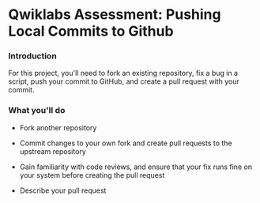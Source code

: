 # Qwiklabs Assessment: Pushing Local Commits to Github
### Introduction
For this project, you'll need to fork an existing repository, fix a bug in a script, push your commit to GitHub, and create a pull request with your commit.

### What you'll do
  * Fork another repository

  * Commit changes to your own fork and create pull requests to the upstream repository

  * Gain familiarity with code reviews, and ensure that your fix runs fine on your system before creating the pull request

  * Describe your pull request
